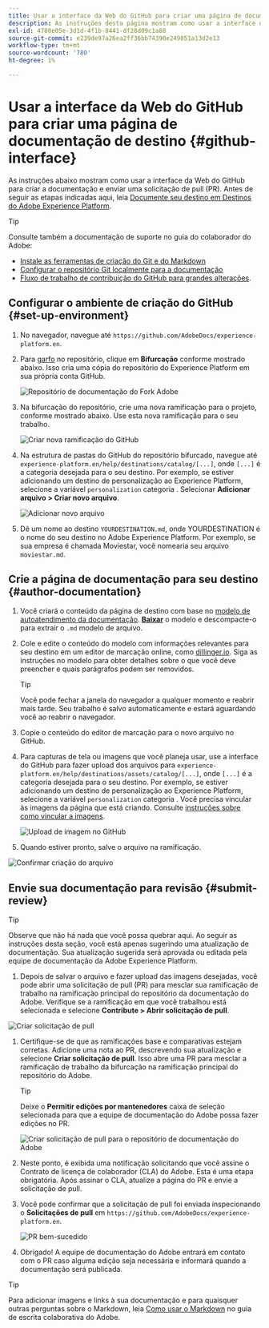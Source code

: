 ```yaml
---
title: Usar a interface da Web do GitHub para criar uma página de documentação de destino
description: As instruções desta página mostram como usar a interface da Web do GitHub para criar uma página de documentação para o destino do Experience Platform e enviá-la para revisão.
exl-id: 4780e05e-3d1d-4f1b-8441-df28d09c1a88
source-git-commit: e239de97a26ea2ff36bb74390e249851a13d2e13
workflow-type: tm+mt
source-wordcount: '780'
ht-degree: 1%

---
```


# Usar a interface da Web do GitHub para criar uma página de documentação de destino {#github-interface}

As instruções abaixo mostram como usar a interface da Web do GitHub para criar a documentação e enviar uma solicitação de pull (PR). Antes de seguir as etapas indicadas aqui, leia [Documente seu destino em Destinos do Adobe Experience Platform](./documentation-instructions.md).

>[!TIP]
>
>Consulte também a documentação de suporte no guia do colaborador do Adobe:
>* [Instale as ferramentas de criação do Git e do Markdown](https://experienceleague.adobe.com/docs/contributor/contributor-guide/setup/install-tools.html?lang=en)
>* [Configurar o repositório Git localmente para a documentação](https://experienceleague.adobe.com/docs/contributor/contributor-guide/setup/local-repo.html?lang=en)
>* [Fluxo de trabalho de contribuição do GitHub para grandes alterações](https://experienceleague.adobe.com/docs/contributor/contributor-guide/setup/full-workflow.html?lang=en).


## Configurar o ambiente de criação do GitHub {#set-up-environment}

1. No navegador, navegue até `https://github.com/AdobeDocs/experience-platform.en`.
2. Para [garfo](https://experienceleague.adobe.com/docs/contributor/contributor-guide/setup/local-repo.html?lang=en#fork-the-repository) no repositório, clique em **Bifurcação** conforme mostrado abaixo. Isso cria uma cópia do repositório do Experience Platform em sua própria conta GitHub.

   ![Repositório de documentação do Fork Adobe](../assets/docs-framework/ssd-fork-repository.gif)

3. Na bifurcação do repositório, crie uma nova ramificação para o projeto, conforme mostrado abaixo. Use esta nova ramificação para o seu trabalho.

   ![Criar nova ramificação do GitHub](../assets/docs-framework/new-branch-github.gif)

4. Na estrutura de pastas do GitHub do repositório bifurcado, navegue até `experience-platform.en/help/destinations/catalog/[...]`, onde `[...]` é a categoria desejada para o seu destino. Por exemplo, se estiver adicionando um destino de personalização ao Experience Platform, selecione a variável `personalization` categoria . Selecionar **Adicionar arquivo > Criar novo arquivo**.

   ![Adicionar novo arquivo](../assets/docs-framework/github-navigate-and-create-file.gif)

5. Dê um nome ao destino `YOURDESTINATION.md`, onde YOURDESTINATION é o nome do seu destino no Adobe Experience Platform. Por exemplo, se sua empresa é chamada Moviestar, você nomearia seu arquivo `moviestar.md`.

## Crie a página de documentação para seu destino {#author-documentation}

1. Você criará o conteúdo da página de destino com base no [modelo de autoatendimento da documentação](./self-service-template.md). **[Baixar](../assets/docs-framework/yourdestination-template.zip)** o modelo e descompacte-o para extrair o `.md` modelo de arquivo.
2. Cole e edite o conteúdo do modelo com informações relevantes para seu destino em um editor de marcação online, como [dillinger.io](https://dillinger.io/). Siga as instruções no modelo para obter detalhes sobre o que você deve preencher e quais parágrafos podem ser removidos.

   >[!TIP]
   >
   >Você pode fechar a janela do navegador a qualquer momento e reabrir mais tarde. Seu trabalho é salvo automaticamente e estará aguardando você ao reabrir o navegador.
3. Copie o conteúdo do editor de marcação para o novo arquivo no GitHub.
4. Para capturas de tela ou imagens que você planeja usar, use a interface do GitHub para fazer upload dos arquivos para `experience-platform.en/help/destinations/assets/catalog/[...]`, onde `[...]` é a categoria desejada para o seu destino. Por exemplo, se estiver adicionando um destino de personalização ao Experience Platform, selecione a variável `personalization` categoria . Você precisa vincular às imagens da página que está criando. Consulte [instruções sobre como vincular a imagens](https://experienceleague.adobe.com/docs/contributor/contributor-guide/writing-essentials/linking.html?lang=en#link-to-images).

   ![Upload de imagem no GitHub](../assets/docs-framework/upload-image.gif)

5. Quando estiver pronto, salve o arquivo na ramificação.

![Confirmar criação do arquivo](../assets/docs-framework/ssd-confirm-file-creation.png)

## Envie sua documentação para revisão {#submit-review}

>[!TIP]
>
>Observe que não há nada que você possa quebrar aqui. Ao seguir as instruções desta seção, você está apenas sugerindo uma atualização de documentação. Sua atualização sugerida será aprovada ou editada pela equipe de documentação da Adobe Experience Platform.

1. Depois de salvar o arquivo e fazer upload das imagens desejadas, você pode abrir uma solicitação de pull (PR) para mesclar sua ramificação de trabalho na ramificação principal do repositório da documentação do Adobe. Verifique se a ramificação em que você trabalhou está selecionada e selecione **Contribute > Abrir solicitação de pull**.

![Criar solicitação de pull](../assets/docs-framework/ssd-create-pull-request-1.gif)

1. Certifique-se de que as ramificações base e comparativas estejam corretas. Adicione uma nota ao PR, descrevendo sua atualização e selecione **Criar solicitação de pull**. Isso abre uma PR para mesclar a ramificação de trabalho da bifurcação na ramificação principal do repositório do Adobe.

   >[!TIP]
   >
   >Deixe o **Permitir edições por mantenedores** caixa de seleção selecionada para que a equipe de documentação do Adobe possa fazer edições no PR.

   ![Criar solicitação de pull para o repositório de documentação do Adobe](../assets/docs-framework/ssd-create-pull-request-2.png)

1. Neste ponto, é exibida uma notificação solicitando que você assine o Contrato de licença de colaborador (CLA) do Adobe. Esta é uma etapa obrigatória. Após assinar o CLA, atualize a página do PR e envie a solicitação de pull.

1. Você pode confirmar que a solicitação de pull foi enviada inspecionando o **Solicitações de pull** em `https://github.com/AdobeDocs/experience-platform.en`.

   ![PR bem-sucedido](../assets/docs-framework/ssd-pr-successful.png)

1. Obrigado! A equipe de documentação do Adobe entrará em contato com o PR caso alguma edição seja necessária e informará quando a documentação será publicada.

>[!TIP]
>
>Para adicionar imagens e links à sua documentação e para quaisquer outras perguntas sobre o Markdown, leia [Como usar o Markdown](https://experienceleague.adobe.com/docs/contributor/contributor-guide/writing-essentials/markdown.html?lang=en) no guia de escrita colaborativa do Adobe.
